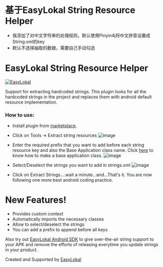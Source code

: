 # 基于EasyLokal String Resource Helper
- 我添加了对中文字符串的处理规则，默认使用Pinyin4j将中文拼音设置成String.xml的key
- 默认不选择抽取的数据，需要自己手动勾选


# EasyLokal String Resource Helper

[![EasyLokal](https://cdn.shortpixel.ai/client/to_avif,q_glossy,ret_img,w_150,h_30/https://easylokal.com/wp-content/uploads/2020/11/cropped-Screen-Shot-2020-11-02-at-12.46.31-AM-150x30.png)](https://easylokal.com)

Support for extracting hardcoded strings. This plugin looks for all the hardcoded strings in the project and replaces them with android default resource implementation.

### How to use:

- Install plugin from [marketplace](https://plugins.jetbrains.com/plugin/15460-string-resource-helper).
- Click on Tools -> Extract string resources
![image](https://easylokal.com/wp-content/uploads/2020/11/Plugin_SS-1.png)

- Enter the required prefix that you want to add before each string resource key and also the Base Application class name. Click [here](https://easylokal.com/blog/how-to-create-custom-application-class-in-android/) to know how to make a base application class.
![image](https://easylokal.com/wp-content/uploads/2020/11/Plugin_SS-2.png)

- Select/Deselect the strings you want to add in strings.xml
![image](https://easylokal.com/wp-content/uploads/2020/11/Plugin_SS-3.png)

- Click on Extract Strings....wait a minute...and...That's it. You are now following one more best android coding practice.

# New Features!

- Provides custom context
- Automatically imports the necessary classes
- Allow to select/deselect the strings
- You can add a prefix to append before all keys

Also try out [EasyLokal Android SDK](https://easylokal.com) to give over-the-air string support to your APK and remove the efforts of releasing everytime you update strings in your product.

Created and Supported by [EasyLokal](https://easylokal.com)




